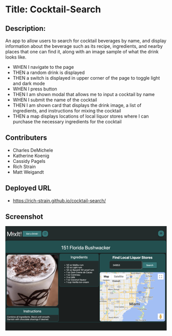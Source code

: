 # Title: Cocktail-Search

## Description:

An app to allow users to search for cocktail beverages by name, and display information about the beverage such as its recipe, ingredients, and nearby places that one can find it, along with an image sample of what the drink looks like.

- WHEN I navigate to the page
- THEN a random drink is displayed
- THEN a switch is displayed in upper corner of the page to toggle light and dark mode
- WHEN I press button
- THEN I am shown modal that allows me to input a cocktail by name
- WHEN I submit the name of the cocktail
- THEN I am shown card that displays the drink image, a list of ingredients, and instructions for mixing the cocktail
- THEN a map displays locations of local liquor stores where I can purchase the necessary ingredients for the cocktail

## Contributers

- Charles DeMichele
- Katherine Koenig
- Cassidy Pagels
- Rich Strain
- Matt Weigandt

## Deployed URL

- https://rich-strain.github.io/cocktail-search/

## Screenshot

![cocktail-search](./assets/images/screenshot.png)
